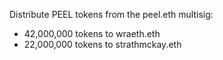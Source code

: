 Distribute PEEL tokens from the peel.eth multisig:

- 42,000,000 tokens to wraeth.eth
- 22,000,000 tokens to strathmckay.eth
